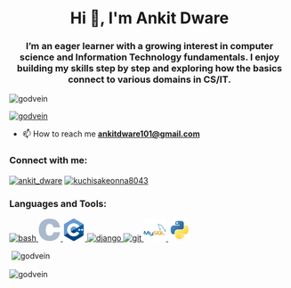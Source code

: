 <h1 align="center">Hi 👋, I'm Ankit Dware</h1>
<h3 align="center">I’m an eager learner with a growing interest in computer science and Information Technology fundamentals. I enjoy building my skills step by step and exploring how the basics connect to various domains in CS/IT.</h3>

<p align="left"> <img src="https://komarev.com/ghpvc/?username=godvein&label=Profile%20views&color=0e75b6&style=flat" alt="godvein" /> </p>

<p align="left"> <a href="https://github.com/ryo-ma/github-profile-trophy"><img src="https://github-profile-trophy.vercel.app/?username=godvein" alt="godvein" /></a> </p>

- 📫 How to reach me **ankitdware101@gmail.com**

<h3 align="left">Connect with me:</h3>
<p align="left">
<a href="https://www.leetcode.com/ankit_dware" target="blank"><img align="center" src="https://raw.githubusercontent.com/rahuldkjain/github-profile-readme-generator/master/src/images/icons/Social/leet-code.svg" alt="ankit_dware" height="30" width="40" /></a>
<a href="https://discord.gg/kuchisakeonna8043" target="blank"><img align="center" src="https://raw.githubusercontent.com/rahuldkjain/github-profile-readme-generator/master/src/images/icons/Social/discord.svg" alt="kuchisakeonna8043" height="30" width="40" /></a>
</p>

<h3 align="left">Languages and Tools:</h3>
<p align="left"> <a href="https://www.gnu.org/software/bash/" target="_blank" rel="noreferrer"> <img src="https://www.vectorlogo.zone/logos/gnu_bash/gnu_bash-icon.svg" alt="bash" width="40" height="40"/> </a> <a href="https://www.cprogramming.com/" target="_blank" rel="noreferrer"> <img src="https://raw.githubusercontent.com/devicons/devicon/master/icons/c/c-original.svg" alt="c" width="40" height="40"/> </a> <a href="https://www.w3schools.com/cpp/" target="_blank" rel="noreferrer"> <img src="https://raw.githubusercontent.com/devicons/devicon/master/icons/cplusplus/cplusplus-original.svg" alt="cplusplus" width="40" height="40"/> </a> <a href="https://www.djangoproject.com/" target="_blank" rel="noreferrer"> <img src="https://cdn.worldvectorlogo.com/logos/django.svg" alt="django" width="40" height="40"/> </a> <a href="https://git-scm.com/" target="_blank" rel="noreferrer"> <img src="https://www.vectorlogo.zone/logos/git-scm/git-scm-icon.svg" alt="git" width="40" height="40"/> </a> <a href="https://www.mysql.com/" target="_blank" rel="noreferrer"> <img src="https://raw.githubusercontent.com/devicons/devicon/master/icons/mysql/mysql-original-wordmark.svg" alt="mysql" width="40" height="40"/> </a> <a href="https://www.python.org" target="_blank" rel="noreferrer"> <img src="https://raw.githubusercontent.com/devicons/devicon/master/icons/python/python-original.svg" alt="python" width="40" height="40"/> </a> </p>


<p>&nbsp;<img align="center" src="https://github-readme-stats.vercel.app/api?username=godvein&show_icons=true&locale=en" alt="godvein" /></p>

<p><img align="center" src="https://github-readme-streak-stats.herokuapp.com/?user=godvein&" alt="godvein" /></p>

